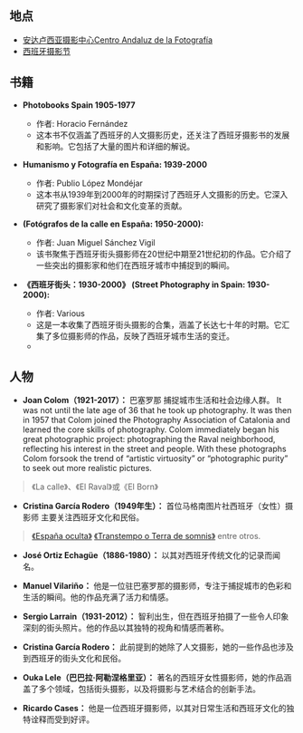 


## 地点
- [安达卢西亚摄影中心Centro Andaluz de la Fotografía](http://www.centroandaluzdelafotografia.es/)
- [西班牙摄影节](https://www.phe.es/)

## 书籍

- **Photobooks Spain 1905-1977**
    -   作者: Horacio Fernández
    -   这本书不仅涵盖了西班牙的人文摄影历史，还关注了西班牙摄影书的发展和影响。它包括了大量的图片和详细的解说。
 
 - **Humanismo y Fotografía en España: 1939-2000**
    -   作者: Publio López Mondéjar
    -   这本书从1939年到2000年的时期探讨了西班牙人文摄影的历史。它深入研究了摄影家们对社会和文化变革的贡献。
   
 -  **(Fotógrafos de la calle en España: 1950-2000):**
    -   作者: Juan Miguel Sánchez Vigil
    -   该书聚焦于西班牙街头摄影师在20世纪中期至21世纪初的作品。它介绍了一些突出的摄影家和他们在西班牙城市中捕捉到的瞬间。

-  **《西班牙街头：1930-2000》 (Street Photography in Spain: 1930-2000):**
    
    -   作者: Various
    -   这是一本收集了西班牙街头摄影的合集，涵盖了长达七十年的时期。它汇集了多位摄影师的作品，反映了西班牙城市生活的变迁。
    - 
## 人物
- **Joan Colom（1921-2017）：** 
巴塞罗那
捕捉城市生活和社会边缘人群。
It was not until the late age of 36 that he took up photography. It was then in 1957 that Colom joined the Photography Association of Catalonia and learned the core skills of photography. Colom immediately began his great photographic project: photographing the Raval neighborhood, reflecting his interest in the street and people. With these photographs Colom forsook the trend of “artistic virtuosity” or “photographic purity” to seek out more realistic pictures.
>《La calle》、《El Raval》或《El Born》
> 
    
- **Cristina García Rodero（1949年生）：** 
首位马格南图片社西班牙（女性）摄影师
主要关注西班牙文化和民俗。
>[《España oculta》](https://philografia.files.wordpress.com/2013/02/espac3b1a-oculta_cristina-garcc3ada-rodero_universitat-de-barcelona.pdf)
>[《Transtempo o  Terra de somnis》](https://prensa.fundacionlacaixa.org/wp-content/uploads/2019/09/71890.pdf)
>entre otros.
    
- **José Ortiz Echagüe（1886-1980）：** 
以其对西班牙传统文化的记录而闻名。

- **Manuel Vilariño：** 他是一位驻巴塞罗那的摄影师，专注于捕捉城市的色彩和生活的瞬间。他的作品充满了活力和情感。
    
- **Sergio Larrain（1931-2012）：** 智利出生，但在西班牙拍摄了一些令人印象深刻的街头照片。他的作品以其独特的视角和情感而著称。
    
-  **Cristina García Rodero：** 此前提到的她除了人文摄影，她的一些作品也涉及到西班牙的街头文化和民俗。
    
-  **Ouka Lele（巴巴拉·阿勒涅格里亚）：** 著名的西班牙女性摄影师，她的作品涵盖了多个领域，包括街头摄影，以及将摄影与艺术结合的创新手法。
    
-   **Ricardo Cases：** 他是一位西班牙摄影师，以其对日常生活和西班牙文化的独特诠释而受到好评。
<!--stackedit_data:
eyJoaXN0b3J5IjpbLTY3Mjc5NzAyMl19
-->